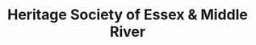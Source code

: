 ---
layout: repo
title: "Heritage Society of Essex & Middle River"
id: 1794
permalink: repos/1794/
---